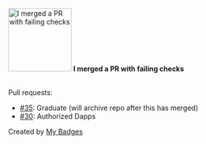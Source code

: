 <img src="https://my-badges.github.io/my-badges/this-is-fine.png" alt="I merged a PR with failing checks" title="I merged a PR with failing checks" width="128">
<strong>I merged a PR with failing checks</strong>
<br><br>

Pull requests:

- <a href="https://github.com/Sajjon/RadixWalletKit/pull/35">#35</a>: Graduate (will archive repo after this has merged)
- <a href="https://github.com/Sajjon/RadixWalletKit/pull/30">#30</a>: Authorized Dapps


Created by <a href="https://github.com/my-badges/my-badges">My Badges</a>